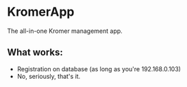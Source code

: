 # KromerApp
The all-in-one Kromer management app. 

## What works:
- Registration on database (as long as you're 192.168.0.103)
- No, seriously, that's it.
